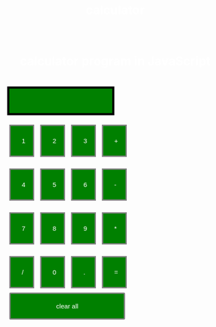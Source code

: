 # calculator
<!DOCTYPE html>
<html lang="en">
<head>
<title>JavaScript calculator</title>
<style>
h1{
   text-align:center;
   padding:23px;
   background_color:skyblue;
   color:white;
  }
#clear{
width:270px;
border:3px solid gray;
border-radius:3px;
padding:20px;
}
input
{
width:20px;
background-color:green;
color:white;
border:3px solid gray;
border_radius:5px;
padding:26px;
margin:5px;
font-size:15px;
}
#calc{
width:250px;
border:5px solid black;
border_radius:3px;
padding:20px;
margin:auto;
}
</style>
</head>
<body>
<h1>calculator program in JavaScript</h1>
<div class="formstyle">
<form name="form1">
<!--This input box shows the button pressed by the user in calculator.-->
<input id="calc"type="text"name="answer"><br><br>
<!--Display the calculator button on the screen.-->
<!--onclick() function display the number presses by the user.-->
<input type="button" value="1" onclick="form1.answer.value+='1'">
<input type="button" value="2" onclick="form1.answer.value+='2'">
<input type="button" value="3" onclick="form1.answer.value+='3'">
<input type="button" value="+" onclick="form1.answer.value+='+'">
<br> <br>
<input type="button" value="4" onclick="form1.answer.value+='4'">
<input type="button" value="5" onclick="form1.answer.value+='5'">
<input type="button" value="6" onclick="form1.answer.value+='6'">
<input type="button" value="-" onclick="form1.answer.value+='-'">
<br> <br>
<input type="button" value="7" onclick="form1.answer.value+='7'">
<input type="button" value="8" onclick="form1.answer.value+='8'">
<input type="button" value="9" onclick="form1.answer.value+='9'">
<input type="button" value="*" onclick="form1.answer.value+='*'">
<br> <br>
<input type="button" value="/" onclick="form1.answer.value+='/'">
<input type="button" value="0" onclick="form1.answer.value+='0'">
<input type="button" value="." onclick="form1.answer.value+='.'">
<input type="button" value="="onclick="form1.answer.value=eval(form1.answer.value)">
<br>
<input type="button" value="clear all"onclick="form1.answer.value=''"id="clear">
<br>
</form>
</div>
</body>
<html>

